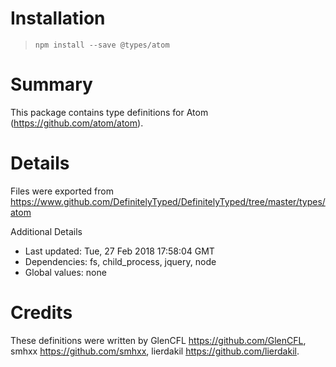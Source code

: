 # Installation
> `npm install --save @types/atom`

# Summary
This package contains type definitions for Atom (https://github.com/atom/atom).

# Details
Files were exported from https://www.github.com/DefinitelyTyped/DefinitelyTyped/tree/master/types/atom

Additional Details
 * Last updated: Tue, 27 Feb 2018 17:58:04 GMT
 * Dependencies: fs, child_process, jquery, node
 * Global values: none

# Credits
These definitions were written by GlenCFL <https://github.com/GlenCFL>, smhxx <https://github.com/smhxx>, lierdakil <https://github.com/lierdakil>.
